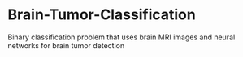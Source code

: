 # Brain-Tumor-Classification
Binary classification problem that uses brain MRI images and neural networks for brain tumor detection
